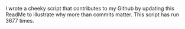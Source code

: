 I wrote a cheeky script that contributes to my Github by updating this ReadMe to illustrate why more than commits matter. This script has run 3677 times.